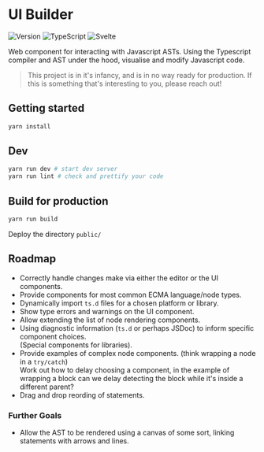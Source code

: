 # UI Builder

![Version](https://img.shields.io/github/package-json/v/openfn/language-common?style=for-the-badge)
![TypeScript](https://img.shields.io/badge/TypeScript-007ACC?style=for-the-badge&logo=typescript&logoColor=white)
![Svelte](https://img.shields.io/badge/Svelte-4A4A55?style=for-the-badge&logo=svelte&logoColor=FF3E00)

Web component for interacting with Javascript ASTs.
Using the Typescript compiler and AST under the hood, visualise and modify
Javascript code.

> This project is in it's infancy, and is in no way ready for production. 
> If this is something that's interesting to you, please reach out!

## Getting started

```sh
yarn install
```

## Dev

```sh
yarn run dev # start dev server
yarn run lint # check and prettify your code
```

## Build for production

```sh
yarn run build
```

Deploy the directory `public/`

## Roadmap

- Correctly handle changes make via either the editor or the UI components.
- Provide components for most common ECMA language/node types.
- Dynamically import `ts.d` files for a chosen platform or library.
- Show type errors and warnings on the UI component.
- Allow extending the list of node rendering components.
- Using diagnostic information (`ts.d` or perhaps JSDoc) to inform specific 
component choices.  
  (Special components for libraries).
- Provide examples of complex node components. (think wrapping a node in a `try/catch`)  
  Work out how to delay choosing a component, in the example of wrapping a block
	can we delay detecting the block while it's inside a different parent?
- Drag and drop reording of statements.

### Further Goals

- Allow the AST to be rendered using a canvas of some sort, linking statements
  with arrows and lines.